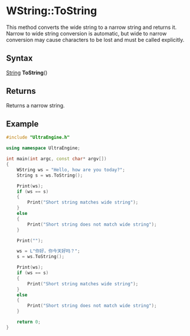 # WString::ToString
This method converts the wide string to a narrow string and returns it. Narrow to wide string conversion is automatic, but wide to narrow conversion may cause characters to be lost and must be called explicitly.

## Syntax
[String](String.md) **ToString**()

## Returns
Returns a narrow string.

## Example

```c++
#include "UltraEngine.h"

using namespace UltraEngine;

int main(int argc, const char* argv[])
{
    WString ws = "Hello, how are you today?";
    String s = ws.ToString();

    Print(ws);
    if (ws == s)
    {
        Print("Short string matches wide string");
    }
    else
    {
        Print("Short string does not match wide string");
    }

    Print("");

    ws = L"你好，你今天好吗？";
    s = ws.ToString();

    Print(ws);
    if (ws == s)
    {
        Print("Short string matches wide string");
    }
    else
    {
        Print("Short string does not match wide string");
    }

    return 0;
}
```
